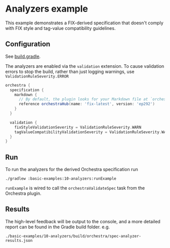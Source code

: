 # Analyzers example

This example demonstrates a FIX-derived specification that doesn't comply with FIX style and tag-value compatibility
guidelines. 


## Configuration

See [build.gradle](./build.gradle). 

The analyzers are enabled via the `validation` extension. To cause validation errors to stop the build, rather than 
just logging warnings, use `ValidationRuleSeverity.ERROR`

```groovy
orchestra {
  specification {
    markdown {
      // By default, the plugin looks for your Markdown file at `orchestra/specification/<project-name>.md`
      reference orchestraHub(name: 'fix-latest', version: 'ep292')
    }
  }

  validation {
    fixStyleValidationSeverity = ValidationRuleSeverity.WARN
    tagValueCompatibilityValidationSeverity = ValidationRuleSeverity.WARN
  }
}
```


## Run

To run the analyzers for the derived Orchestra specification run 

```
./gradlew :basic-examples:10-analyzers:runExample
```
`runExample` is wired to call the `orchestraValidateSpec` task from the Orchestra plugin.


## Results 

The high-level feedback will be output to the console, and a more detailed report can be found in the Gradle build 
folder. e.g.

```
./basic-examples/10-analyzers/build/orchestra/spec-analyzer-results.json
```
